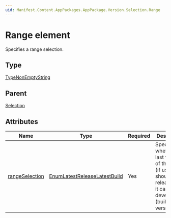 ```yaml
---
uid: Manifest.Content.AppPackages.AppPackage.Version.Selection.Range
---
```


# Range element

Specifies a range selection.

## Type

[TypeNonEmptyString](xref:Manifest-TypeNonEmptyString)

## Parent

[Selection](xref:Manifest.Content.AppPackages.AppPackage.Version.Selection)

## Attributes

|Name|Type|Required|Description|
|--- |--- |--- |--- |
|[rangeSelection](xref:Manifest.Content.AppPackages.AppPackage.Version.Selection.Range-rangeSelection)|[EnumLatestReleaseLatestBuild](xref:Manifest-EnumLatestReleaseLatestBuild)|Yes|Specifies whether the last version of the range (if used) should be a release or if it can be a development (build) version.|
